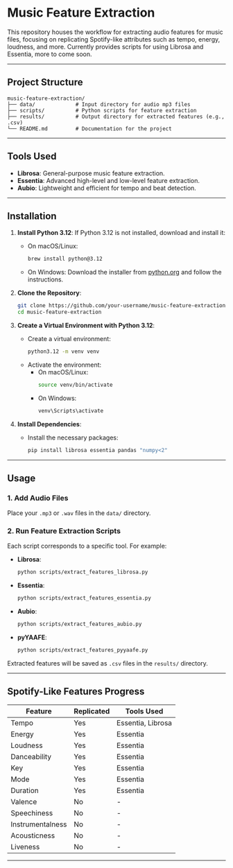 # **Music Feature Extraction**

This repository houses the workflow for extracting audio features for music files, focusing on replicating Spotify-like attributes such as tempo, energy, loudness, and more. Currently provides scripts for using Librosa and Essentia, more to come soon.

---

## **Project Structure**

```
music-feature-extraction/
├── data/             # Input directory for audio mp3 files 
├── scripts/          # Python scripts for feature extraction
├── results/          # Output directory for extracted features (e.g., .csv)
└── README.md         # Documentation for the project
```

---

## **Tools Used**
- **Librosa**: General-purpose music feature extraction.
- **Essentia**: Advanced high-level and low-level feature extraction.
- **Aubio**: Lightweight and efficient for tempo and beat detection.

---

## **Installation**

1. **Install Python 3.12**:
   If Python 3.12 is not installed, download and install it:
   - On macOS/Linux:
     ```bash
     brew install python@3.12
     ```
   - On Windows:
     Download the installer from [python.org](https://www.python.org/downloads/) and follow the instructions.

2. **Clone the Repository**:
   ```bash
   git clone https://github.com/your-username/music-feature-extraction.git
   cd music-feature-extraction
   ```

3. **Create a Virtual Environment with Python 3.12**:
   - Create a virtual environment:
     ```bash
     python3.12 -m venv venv
     ```
   - Activate the environment:
     - On macOS/Linux:
       ```bash
       source venv/bin/activate
       ```
     - On Windows:
       ```cmd
       venv\Scripts\activate
       ```

4. **Install Dependencies**:
   - Install the necessary packages:
     ```bash
     pip install librosa essentia pandas "numpy<2"
     ```
---

## **Usage**

### **1. Add Audio Files**
Place your `.mp3` or `.wav` files in the `data/` directory.

### **2. Run Feature Extraction Scripts**
Each script corresponds to a specific tool. For example:
- **Librosa**:
  ```bash
  python scripts/extract_features_librosa.py
  ```
- **Essentia**:
  ```bash
  python scripts/extract_features_essentia.py
  ```
- **Aubio**:
  ```bash
  python scripts/extract_features_aubio.py
  ```
- **pyYAAFE**:
  ```bash
  python scripts/extract_features_pyyaafe.py
  ```

Extracted features will be saved as `.csv` files in the `results/` directory.

---

## **Spotify-Like Features Progress**
| **Feature**         | **Replicated** | **Tools Used**      |
|----------------------|----------------|---------------------|
| Tempo                | Yes            | Essentia, Librosa   |
| Energy               | Yes            | Essentia            |
| Loudness             | Yes            | Essentia            |
| Danceability         | Yes            | Essentia            |
| Key                  | Yes            | Essentia            |
| Mode                 | Yes            | Essentia            |
| Duration             | Yes            | Essentia            |
| Valence              | No             | -                   |
| Speechiness          | No             | -                   |
| Instrumentalness     | No             | -                   |
| Acousticness         | No             | -                   |
| Liveness             | No             | -                   |

---

